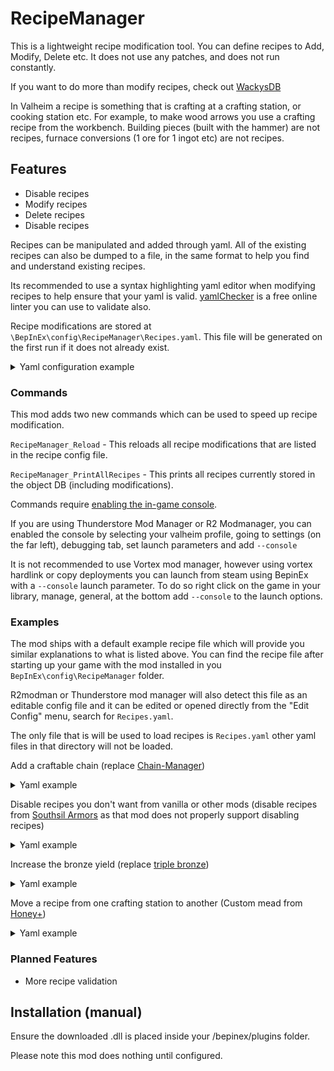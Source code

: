 # RecipeManager
This is a lightweight recipe modification tool. You can define recipes to Add, Modify, Delete etc. It does not use any patches, and does not run constantly. 

If you want to do more than modify recipes, check out [WackysDB](https://thunderstore.io/c/valheim/p/WackyMole/WackysDatabase/)

In Valheim a recipe is something that is crafting at a crafting station, or cooking station etc. For example, to make wood arrows you use a crafting recipe from the workbench.
Building pieces (built with the hammer) are not recipes, furnace conversions (1 ore for 1 ingot etc) are not recipes.

## Features
- Disable recipes
- Modify recipes
- Delete recipes
- Disable recipes

Recipes can be manipulated and added through yaml. All of the existing recipes can also be dumped to a file, in the same format to help you find and understand existing recipes.

Its recommended to use a syntax highlighting yaml editor when modifying recipes to help ensure that your yaml is valid. [yamlChecker](https://yamlchecker.com/) is a free online linter you can use to validate also.

Recipe modifications are stored at `\BepInEx\config\RecipeManager\Recipes.yaml`. This file will be generated on the first run if it does not already exist.

<details>
  <summary>Yaml configuration example</summary>

```yaml
#################################################
# Recipe Manipulation Config
#################################################
recipeModifications:                     # <- This is the top level key, all modifications live under this, it is required.
  DisableWoodArrow:                      # <- This is the modification name, its primarily for you to understand what this modification does SHOULD BE UNIQUE
    action: Disable                      # <- This is the action it should be one of [Disable, Delete, Modify, Add, Enable]
    prefab: ArrowWood                    # <- This is the prefab that the modification will target
  AddNewWoodArrowRecipe:
    action: Add
    prefab: ArrowWood
    recipeName: Recipe_ArrowWood         # <- optional, specifying the recipe name allows multiple mutating multiple recipes targeting the same prefab
    craftedAt: Workbench                 # <- The crafting station that should craft this recipe, leave it empty or invalid for handcrafting
    minStationLevel: 2                   # <- This is the required crafting station level for discovery AND crafting
    recipe:                              # <- When performing [Modify] or [Add] you should define a recipe
      anyOneResource: false              # <- This makes the recipe only require one ingrediant, first from the top will be used.
      ingredients:                       # <- Ingrediants in the recipe, is an array
        - prefab: Wood                   # <- Prefab that this ingrediant requires
          craftCost: 2                   # <- The amount of this ingrediant it takes to craft the recipe  
          upgradeCost: 0                 # <- The amount of this ingrediant it takes to upgrade the item 
          refund: false                  # <- Whether or not this recipe refunds  
        - prefab: Feathers
          craftCost: 2
          upgradeCost: 0
          refund: true
  DeleteTrollHideArmorRecipe:
    action: Delete
    prefab: CapeTrollHide
  ModifyTrollHideChestRecipe:
    action: Modify
    prefab: ArmorTrollLeatherChest
    craftedAt: Workbench
    minStationLevel: 1
    recipe:
      anyOneResource: false
      ingredients:
        - prefab: TrollHide
          craftCost: 4
          upgradeCost: 2
          refund: false
```
</details>

### Commands
This mod adds two new commands which can be used to speed up recipe modification.

`RecipeManager_Reload` - This reloads all recipe modifications that are listed in the recipe config file.

`RecipeManager_PrintAllRecipes` - This prints all recipes currently stored in the object DB (including modifications).

Commands require [enabling the in-game console](https://valheim.fandom.com/wiki/Developer_console).

If you are using Thunderstore Mod Manager or R2 Modmanager, you can enabled the console by selecting your valheim profile, going to settings (on the far left), debugging tab, set launch parameters and add `--console`

It is not recommended to use Vortex mod manager, however using vortex hardlink or copy deployments you can launch from steam using BepinEx with a `--console` launch parameter. To do so right click on the game in your library, manage, general, at the bottom add `--console` to the launch options.

### Examples

The mod ships with a default example recipe file which will provide you similar explanations to what is listed above. You can find the recipe file after starting up your game with the mod installed in you `BepInEx\config\RecipeManager` folder.

R2modman or Thunderstore mod manager will also detect this file as an editable config file and it can be edited or opened directly from the "Edit Config" menu, search for `Recipes.yaml`.

The only file that is will be used to load recipes is `Recipes.yaml` other yaml files in that directory will not be loaded.

Add a craftable chain (replace [Chain-Manager](https://thunderstore.io/c/valheim/p/Digitalroot/Chain_Manager/))
<details>
  <summary>Yaml example</summary>

```yaml
recipeModifications:
  CraftableChainRecipe:
    action: Add
    prefab: Chain
    craftedAt: forge
    minStationLevel: 4
    craftAmount: 1
    recipe:
      anyOneResource: false
      ingredients:
      - prefab: Iron
        craftCost: 2
        upgradeCost: 0
        refund: false
```
</details>

Disable recipes you don't want from vanilla or other mods (disable recipes from [Southsil Armors](https://thunderstore.io/c/valheim/p/southsil/SouthsilArmor/) as that mod does not properly support disabling recipes)
<details>
  <summary>Yaml example</summary>

```yaml
recipeModifications:
  DisableNeckHelm:
    action: Disable
    prefab: neckhelm
  DisableNeckChest:
    action: Disable
    prefab: neckchest
  DisableNeckLegs:
    action: Disable
    prefab: necklegs
```
</details>

Increase the bronze yield (replace [triple bronze](https://thunderstore.io/c/valheim/p/Digitalroot/Triple_Bronze_JVL/))
<details>
  <summary>Yaml example</summary>

```yaml
recipeModifications:
  Recipe_Bronze:
    action: Modify
    prefab: Bronze
    recipeName: Recipe_Bronze
    craftedAt: forge
    minStationLevel: 1
    craftAmount: 3
    recipe:
      anyOneResource: false
      ingredients:
      - prefab: Copper
        craftCost: 2
        upgradeCost: 1
        refund: true
      - prefab: Tin
        craftCost: 1
        upgradeCost: 1
        refund: true
  Recipe_Bronze5:
    action: Modify
    prefab: Bronze
    recipeName: Recipe_Bronze5
    craftedAt: forge
    minStationLevel: 1
    craftAmount: 15
    recipe:
      anyOneResource: false
      ingredients:
      - prefab: Copper
        craftCost: 10
        upgradeCost: 1
        refund: true
      - prefab: Tin
        craftCost: 5
        upgradeCost: 1
        refund: true
```
</details>

Move a recipe from one crafting station to another (Custom mead from [Honey+](https://thunderstore.io/c/valheim/p/OhhLoz/HoneyPlus/))
<details>
  <summary>Yaml example</summary>

```yaml
recipeModifications:
  custom_item_meadbase_damage:
    action: Modify
    prefab: HoneyMeadBaseDamage
    recipeName: $custom_item_meadbase_damage
    craftedAt: piece_cauldron
```
</details>

### Planned Features
- More recipe validation


## Installation (manual)
Ensure the downloaded .dll is placed inside your /bepinex/plugins folder.

Please note this mod does nothing until configured.

